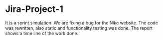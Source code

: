 # Jira-Project-1
It is a sprint simulation. We are fixing a bug for the Nike website. The code was rewritten, also static and functionality testing was done. The report shows a time line of the work done. 
